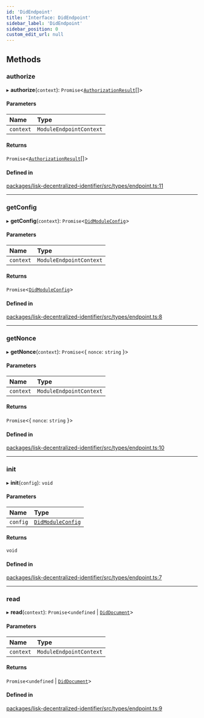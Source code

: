 ```yaml
---
id: 'DidEndpoint'
title: 'Interface: DidEndpoint'
sidebar_label: 'DidEndpoint'
sidebar_position: 0
custom_edit_url: null
---
```


## Methods

### authorize

▸ **authorize**(`context`): `Promise`<[`AuthorizationResult`](../modules.md#authorizationresult)[]\>

#### Parameters

| Name      | Type                    |
| :-------- | :---------------------- |
| `context` | `ModuleEndpointContext` |

#### Returns

`Promise`<[`AuthorizationResult`](../modules.md#authorizationresult)[]\>

#### Defined in

[packages/lisk-decentralized-identifier/src/types/endpoint.ts:11](https://github.com/aldhosutra/lisk-did/blob/37c055c/packages/lisk-decentralized-identifier/src/types/endpoint.ts#L11)

---

### getConfig

▸ **getConfig**(`context`): `Promise`<[`DidModuleConfig`](DidModuleConfig.md)\>

#### Parameters

| Name      | Type                    |
| :-------- | :---------------------- |
| `context` | `ModuleEndpointContext` |

#### Returns

`Promise`<[`DidModuleConfig`](DidModuleConfig.md)\>

#### Defined in

[packages/lisk-decentralized-identifier/src/types/endpoint.ts:8](https://github.com/aldhosutra/lisk-did/blob/37c055c/packages/lisk-decentralized-identifier/src/types/endpoint.ts#L8)

---

### getNonce

▸ **getNonce**(`context`): `Promise`<{ `nonce`: `string` }\>

#### Parameters

| Name      | Type                    |
| :-------- | :---------------------- |
| `context` | `ModuleEndpointContext` |

#### Returns

`Promise`<{ `nonce`: `string` }\>

#### Defined in

[packages/lisk-decentralized-identifier/src/types/endpoint.ts:10](https://github.com/aldhosutra/lisk-did/blob/37c055c/packages/lisk-decentralized-identifier/src/types/endpoint.ts#L10)

---

### init

▸ **init**(`config`): `void`

#### Parameters

| Name     | Type                                    |
| :------- | :-------------------------------------- |
| `config` | [`DidModuleConfig`](DidModuleConfig.md) |

#### Returns

`void`

#### Defined in

[packages/lisk-decentralized-identifier/src/types/endpoint.ts:7](https://github.com/aldhosutra/lisk-did/blob/37c055c/packages/lisk-decentralized-identifier/src/types/endpoint.ts#L7)

---

### read

▸ **read**(`context`): `Promise`<`undefined` \| [`DidDocument`](DidDocument.md)\>

#### Parameters

| Name      | Type                    |
| :-------- | :---------------------- |
| `context` | `ModuleEndpointContext` |

#### Returns

`Promise`<`undefined` \| [`DidDocument`](DidDocument.md)\>

#### Defined in

[packages/lisk-decentralized-identifier/src/types/endpoint.ts:9](https://github.com/aldhosutra/lisk-did/blob/37c055c/packages/lisk-decentralized-identifier/src/types/endpoint.ts#L9)
